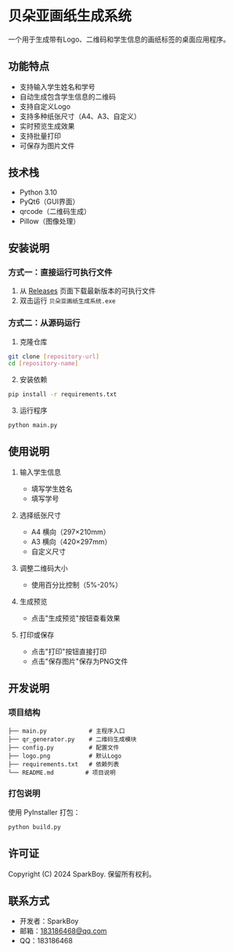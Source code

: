 # 贝朵亚画纸生成系统

一个用于生成带有Logo、二维码和学生信息的画纸标签的桌面应用程序。

## 功能特点

- 支持输入学生姓名和学号
- 自动生成包含学生信息的二维码
- 支持自定义Logo
- 支持多种纸张尺寸（A4、A3、自定义）
- 实时预览生成效果
- 支持批量打印
- 可保存为图片文件

## 技术栈

- Python 3.10
- PyQt6（GUI界面）
- qrcode（二维码生成）
- Pillow（图像处理）

## 安装说明

### 方式一：直接运行可执行文件

1. 从 [Releases](../../releases) 页面下载最新版本的可执行文件
2. 双击运行 `贝朵亚画纸生成系统.exe`

### 方式二：从源码运行

1. 克隆仓库
```bash
git clone [repository-url]
cd [repository-name]
```

2. 安装依赖
```bash
pip install -r requirements.txt
```

3. 运行程序
```bash
python main.py
```

## 使用说明

1. 输入学生信息
   - 填写学生姓名
   - 填写学号

2. 选择纸张尺寸
   - A4 横向（297×210mm）
   - A3 横向（420×297mm）
   - 自定义尺寸

3. 调整二维码大小
   - 使用百分比控制（5%-20%）

4. 生成预览
   - 点击"生成预览"按钮查看效果

5. 打印或保存
   - 点击"打印"按钮直接打印
   - 点击"保存图片"保存为PNG文件

## 开发说明

### 项目结构
```
├── main.py            # 主程序入口
├── qr_generator.py    # 二维码生成模块
├── config.py          # 配置文件
├── logo.png           # 默认Logo
├── requirements.txt   # 依赖列表
└── README.md         # 项目说明
```

### 打包说明

使用 PyInstaller 打包：
```bash
python build.py
```

## 许可证

Copyright (C) 2024 SparkBoy. 保留所有权利。

## 联系方式

- 开发者：SparkBoy
- 邮箱：183186468@qq.com
- QQ：183186468 